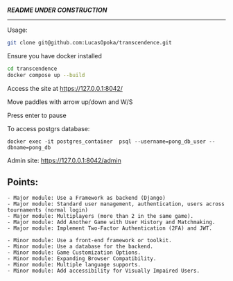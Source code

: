 *****README UNDER CONSTRUCTION*****

------------------------------------

Usage:
```bash
git clone git@github.com:LucasOpoka/transcendence.git
```
Ensure you have docker installed
```bash
cd transcendence
docker compose up --build
```

Access the site at https://127.0.0.1:8042/

Move paddles with arrow up/down and W/S

Press enter to pause

To access postgrs database:
```
docker exec -it postgres_container  psql --username=pong_db_user --dbname=pong_db
```

Admin site:
https://127.0.0.1:8042/admin


## Points:
```
- Major module: Use a Framework as backend (Django)
- Major module: Standard user management, authentication, users across
tournaments (normal login)
- Major module: Multiplayers (more than 2 in the same game).
- Major module: Add Another Game with User History and Matchmaking.
- Major module: Implement Two-Factor Authentication (2FA) and JWT.

- Minor module: Use a front-end framework or toolkit.
- Minor module: Use a database for the backend.
- Minor module: Game Customization Options.
- Minor module: Expanding Browser Compatibility.
- Minor module: Multiple language supports.
- Minor module: Add accessibility for Visually Impaired Users.
```

